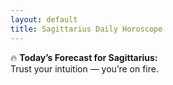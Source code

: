 ```yaml
---
layout: default
title: Sagittarius Daily Horoscope
---
```


🔥 **Today’s Forecast for Sagittarius:**  
Trust your intuition — you’re on fire.
